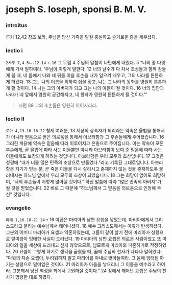 # joseph S. Ioseph, sponsi B. M. V.

### introitus
루카 12,42 참조
보라, 주님은 당신 가족을 맡길 충실하고 슬기로운 종을 세우셨다.

### lectio i 
`2사무 7,4-5ㄴ.12-14ㄱ.16`
그 무렵 4 주님의 말씀이 나탄에게 내렸다.
5 “나의 종 다윗에게 가서 말하여라. ‘주님이 이렇게 말한다.
12 너의 날수가 다 차서 조상들과 함께 잠들게 될 때,
네 몸에서 나와 네 뒤를 이을 후손을 내가 일으켜 세우고,
그의 나라를 튼튼하게 하겠다.
13 그는 나의 이름을 위하여 집을 짓고,
나는 그 나라의 왕좌를 영원히 튼튼하게 할 것이다.
14 나는 그의 아버지가 되고 그는 나의 아들이 될 것이다.
16 너의 집안과 나라가 네 앞에서 영원히 굳건해지고,
네 왕좌가 영원히 튼튼하게 될 것이다.’”

> 시편 89 그의 후손들은 영원히 이어지리라.

### lectio II
`로마 4,13.16-18.22`
형제 여러분, 13 세상의 상속자가 되리라는 약속은
율법을 통해서가 아니라 믿음으로 얻은 의로움을 통해서
아브라함과 그 후손들에게 주어졌습니다.
16 그러한 까닭에 약속은 믿음에 따라 이루어지고 은총으로 주어집니다.
이는 약속이 모든 후손에게, 곧 율법에 따라 사는 이들뿐만 아니라
아브라함이 보여 준 믿음에 따라 사는 이들에게도 보장되게 하려는 것입니다.
아브라함은 우리 모두의 조상입니다.
17 그것은 성경에
“내가 너를 많은 민족의 조상으로 만들었다.”라고 기록된 그대로입니다.
아브라함은 자기가 믿는 분, 곧 죽은 이들을 다시 살리시고
존재하지 않는 것을 존재하도록 불러내시는 하느님 앞에서
우리 모두의 조상이 되었습니다.
18 그는 희망이 없어도 희망하며,
“너의 후손들이 저렇게 많아질 것이다.” 하신 말씀에 따라
“많은 민족의 아버지”가 될 것을 믿었습니다.
22 바로 그 때문에 “하느님께서 그 믿음을 의로움으로 인정해 주신” 것입니다.


### evangelio
`마태 1,16.18-21.24ㄱ`
16 야곱은 마리아의 남편 요셉을 낳았는데,
마리아에게서 그리스도라고 불리는 예수님께서 태어나셨다.
18 예수 그리스도께서는 이렇게 탄생하셨다.
그분의 어머니 마리아가 요셉과 약혼하였는데,
그들이 같이 살기 전에 마리아가 성령으로 말미암아 잉태한 사실이 드러났다.
19 마리아의 남편 요셉은 의로운 사람이었고
또 마리아의 일을 세상에 드러내고 싶지 않았으므로,
남모르게 마리아와 파혼하기로 작정하였다.
20 요셉이 그렇게 하기로 생각을 굳혔을 때,
꿈에 주님의 천사가 나타나 말하였다.
“다윗의 자손 요셉아, 두려워하지 말고 마리아를 아내로 맞아들여라.
그 몸에 잉태된 아기는 성령으로 말미암은 것이다.
21 마리아가 아들을 낳으리니 그 이름을 예수라고 하여라.
그분께서 당신 백성을 죄에서 구원하실 것이다.”
24 잠에서 깨어난 요셉은 주님의 천사가 명령한 대로 하였다.